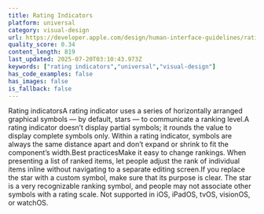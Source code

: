 ```yaml
---
title: Rating Indicators
platform: universal
category: visual-design
url: https://developer.apple.com/design/human-interface-guidelines/rating-indicators
quality_score: 0.34
content_length: 819
last_updated: 2025-07-20T03:10:43.973Z
keywords: ["rating indicators","universal","visual-design"]
has_code_examples: false
has_images: false
is_fallback: false
---
```


Rating indicatorsA rating indicator uses a series of horizontally arranged graphical symbols — by default, stars — to communicate a ranking level.A rating indicator doesn’t display partial symbols; it rounds the value to display complete symbols only. Within a rating indicator, symbols are always the same distance apart and don’t expand or shrink to fit the component’s width.Best practicesMake it easy to change rankings. When presenting a list of ranked items, let people adjust the rank of individual items inline without navigating to a separate editing screen.If you replace the star with a custom symbol, make sure that its purpose is clear. The star is a very recognizable ranking symbol, and people may not associate other symbols with a rating scale. Not supported in iOS, iPadOS, tvOS, visionOS, or watchOS.